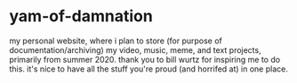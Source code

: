# yam-of-damnation
my personal website, where i plan to store (for purpose of documentation/archiving) my video, music, meme, and text projects, primarily from summer 2020. 
thank you to bill wurtz for inspiring me to do this. it's nice to have all the stuff you're proud (and horrifed at) in one place.

